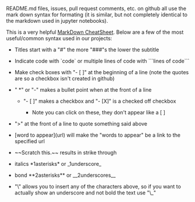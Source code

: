 README.md files, issues, pull request comments, etc. on github all use the mark down syntax for formating (it is similar, but not completely identical to the markdown used in jupyter notebooks).

This is a very helpful [<span class="underline">MarkDown CheatSheet</span>](https://github.com/adam-p/markdown-here/wiki/Markdown-Cheatsheet). Below are a few of the most useful/common syntax used in our projects:

- Titles start with a "\#" the more "\#\#\#"s the lower the subtitle

- Indicate code with \`code\` or multiple lines of code with \`\`\`lines of code\`\`\`

- Make check boxes with "- \[ \]" at the beginning of a line (note the quotes are so a checkbox isn't created in github)

- " \*" or "-" makes a bullet point when at the front of a line

  - "- \[ \]" makes a checkbox and "- \[X\]" is a checked off checkbox

    - Note you can click on these, they don't appear like a \[ \]

- "&gt;" at the front of a line to quote something said above

- \[word to appear\](url) will make the "words to appear" be a link to the specified url

- \~\~Scratch this.\~\~ results in strike through

- italics \*1asterisks\* or \_1underscore\_

- bond \*\*2asterisks\*\* or \_\_2underscores\_\_

- \"\\\" allows you to insert any of the characters above, so if you want to actually show an underscore and not bold the text use \"\\\_\"
